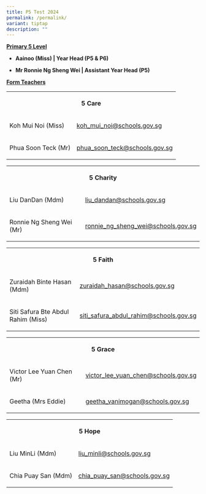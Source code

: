 ```yaml
---
title: P5 Test 2024
permalink: /permalink/
variant: tiptap
description: ""
---
```

<p><strong><u>Primary 5 Level</u></strong></p><ul data-tight="true" class="tight"><li><p><strong>Aainoo (Miss) | Year Head (P5 &amp; P6)</strong></p></li><li><p><strong>Mr Ronnie Ng Sheng Wei | Assistant Year Head (P5)</strong></p></li></ul><p></p><p><strong><u>Form Teachers</u></strong></p><table><tbody><tr><th rowspan="1" colspan="2"><p>5 Care</p></th></tr><tr><td rowspan="1" colspan="1"><p>Koh Mui Noi (Miss)</p></td><td rowspan="1" colspan="1"><p><a href="mailto:koh_mui_noi@schools.gov.sg" rel="noopener noreferrer nofollow" target="_blank">koh_mui_noi@schools.gov.sg</a></p></td></tr><tr><td rowspan="1" colspan="1"><p>Phua Soon Teck (Mr)</p></td><td rowspan="1" colspan="1"><p><a href="mailto:phua_soon_teck@schools.gov.sg" rel="noopener noreferrer nofollow" target="_blank">phua_soon_teck@schools.gov.sg</a></p></td></tr></tbody></table><p></p><table><tbody><tr><th rowspan="1" colspan="2"><p>5 Charity</p></th></tr><tr><td rowspan="1" colspan="1"><p>Liu DanDan (Mdm)</p></td><td rowspan="1" colspan="1"><p><a href="mailto:liu_dandan@schools.gov.sg" rel="noopener noreferrer nofollow" target="_blank">liu_dandan@schools.gov.sg</a></p></td></tr><tr><td rowspan="1" colspan="1"><p>Ronnie Ng Sheng Wei (Mr)</p></td><td rowspan="1" colspan="1"><p><a href="mailto:ronnie_ng_sheng_wei@schools.gov.sg" rel="noopener noreferrer nofollow" target="_blank">ronnie_ng_sheng_wei@schools.gov.sg</a></p></td></tr></tbody></table><p></p><table><tbody><tr><th rowspan="1" colspan="2"><p>5 Faith</p></th></tr><tr><td rowspan="1" colspan="1"><p>Zuraidah Binte Hasan (Mdm)</p></td><td rowspan="1" colspan="1"><p><a href="mailto:zuraidah_hasan@schools.gov.sg" rel="noopener noreferrer nofollow" target="_blank">zuraidah_hasan@schools.gov.sg</a></p></td></tr><tr><td rowspan="1" colspan="1"><p>Siti Safura Bte Abdul Rahim (Miss)</p></td><td rowspan="1" colspan="1"><p><a href="mailto:siti_safura_abdul_rahim@schools.gov.sg" rel="noopener noreferrer nofollow" target="_blank">siti_safura_abdul_rahim@schools.gov.sg</a></p></td></tr></tbody></table><p></p><table><tbody><tr><th rowspan="1" colspan="2"><p>5 Grace</p></th></tr><tr><td rowspan="1" colspan="1"><p>Victor Lee Yuan Chen (Mr)</p></td><td rowspan="1" colspan="1"><p><a href="mailto:victor_lee_yuan_chen@schools.gov.sg" rel="noopener noreferrer nofollow" target="_blank">victor_lee_yuan_chen@schools.gov.sg</a></p></td></tr><tr><td rowspan="1" colspan="1"><p>Geetha (Mrs Eddie)</p></td><td rowspan="1" colspan="1"><p><a href="mailto:geetha_vanimogan@schools.gov.sg" rel="noopener noreferrer nofollow" target="_blank">geetha_vanimogan@schools.gov.sg</a></p></td></tr></tbody></table><p></p><table><tbody><tr><th rowspan="1" colspan="2"><p>5 Hope</p></th></tr><tr><td rowspan="1" colspan="1"><p>Liu MinLi (Mdm)</p></td><td rowspan="1" colspan="1"><p><a href="mailto:liu_minli@schools.gov.sg" rel="noopener noreferrer nofollow" target="_blank">liu_minli@schools.gov.sg</a></p></td></tr><tr><td rowspan="1" colspan="1"><p>Chia Puay San (Mdm)</p></td><td rowspan="1" colspan="1"><p><a href="mailto:chia_puay_san@schools.gov.sg" rel="noopener noreferrer nofollow" target="_blank">chia_puay_san@schools.gov.sg</a></p></td></tr></tbody></table><p></p>